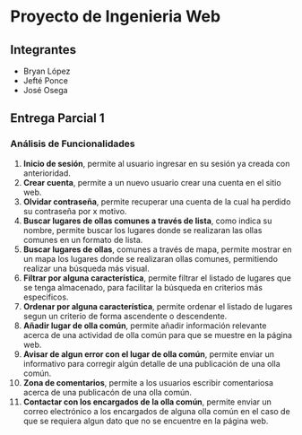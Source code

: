 # Proyecto de Ingenieria Web

## Integrantes

- Bryan López
- Jefté Ponce
- José Osega

## Entrega Parcial 1

### Análisis de Funcionalidades 

1. **Inicio de sesión**, permite al usuario ingresar en su sesión ya creada con anterioridad.
2. **Crear cuenta**, permite a un nuevo usuario crear una cuenta en el sitio web.
3. **Olvidar contraseña**, permite recuperar una cuenta de la cual ha perdido su contraseña por x motivo.
4. **Buscar lugares de ollas comunes a través de lista**, como indica su nombre, permite buscar los lugares donde se realizaran las ollas comunes en un formato de lista.
5. **Buscar lugares de ollas**, comunes a través de mapa, permite mostrar en un mapa los lugares donde se realizaran ollas comunes, permitiendo realizar una búsqueda más visual.
6. **Filtrar por alguna característica**, permite filtrar el listado de lugares que se tenga almacenado, para facilitar la búsqueda en criterios más especificos.
7. **Ordenar por alguna característica**, permite ordenar el listado de lugares segun un criterio de forma ascendente o descendente.
8. **Añadir lugar de olla común**, permite añadir información relevante acerca de una actividad de olla común para que se muestre en la página web.
9. **Avisar de algun error con el lugar de olla común**, permite enviar un informativo para corregir algún detalle de una publicación de una olla común.
10. **Zona de comentarios**, permite a los usuarios escribir comentariosa acerca de una publicacón de una olla común.
11. **Contactar con los encargados de la olla común**, permite enviar un correo electrónico a los encargados de alguna olla común en el caso de que se requiera algun dato que no se encuentre en la página web.
